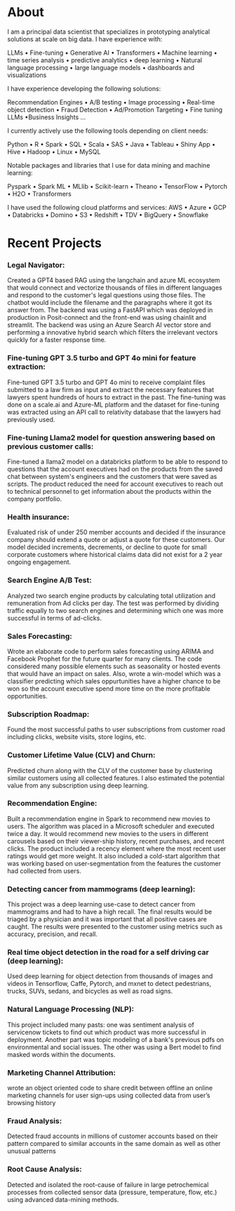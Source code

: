 # About
I am a principal data scientist that specializes in prototyping analytical solutions at scale on big data. I have experience with:

LLMs • Fine-tuning • Generative AI • Transformers • Machine learning • time series analysis • predictive analytics • deep learning • Natural language processing • large language models • dashboards and visualizations

I have experience developing the following solutions:

Recommendation Engines • A/B testing • Image processing • Real-time object detection • Fraud Detection • Ad/Promotion Targeting • Fine tuning LLMs •Business Insights ...

I currently actively use the following tools depending on client needs:

Python • R • Spark • SQL • Scala • SAS • Java • Tableau • Shiny App • Hive • Hadoop • Linux • MySQL

Notable packages and libraries that I use for data mining and machine learning:

Pyspark • Spark ML • MLlib • Scikit-learn • Theano • TensorFlow • Pytorch • H2O • Transformers

I have used the following cloud platforms and services:
AWS • Azure • GCP • Databricks • Domino • S3 • Redshift • TDV • BigQuery • Snowflake

# Recent Projects

### Legal Navigator:
Created a GPT4 based RAG using the langchain and azure ML ecosystem that would connect and vectorize thousands of files in different languages and respond to the customer's legal questions using those files. The chatbot would include the filename and the paragraphs where it got its answer from. The backend was using a FastAPI which was deployed in production in Posit-connect and the front-end was using chainlit and streamlit. The backend was using an Azure Search AI vector store and performing a innovative hybrid search which filters the irrelevant vectors quickly for a faster response time.

### Fine-tuning GPT 3.5 turbo and GPT 4o mini for feature extraction:
Fine-tuned GPT 3.5 turbo and GPT 4o mini to receive complaint files submitted to a law firm as input and extract the necessary features that lawyers spent hundreds of hours to extract in the past. The fine-tuning was done on a scale.ai and Azure-ML platform and the dataset for fine-tuning was extracted using an API call to relativity database that the lawyers had previously used.

### Fine-tuning Llama2 model for question answering based on previous customer calls:
Fine-tuned a llama2 model on a databricks platform to be able to respond to questions that the account executives had on the products from the saved chat between system's engineers and the customers that were saved as scripts. The product reduced the need for account executives to reach out to technical personnel to get information about the products within the company portfolio.

### Health insurance:
Evaluated risk of under 250 member accounts and decided if the insurance company should extend a quote or adjust a quote for these customers. Our model decided increments, decrements, or decline to quote for small corporate customers where historical claims data did not exist for a 2 year ongoing engagement.

### Search Engine A/B Test: 
Analyzed two search engine products by calculating total utilization and remuneration from Ad clicks per day. The test was performed by dividing traffic equally to two search engines and determining which one was more successful in terms of ad-clicks.

### Sales Forecasting:
Wrote an elaborate code to perform sales forecasting using ARIMA and Facebook Prophet for the future quarter for many clients. The code considered many possible elements such as seasonality or hosted events that would have an impact on sales. Also, wrote a win-model which was a classifier predicting which sales oppurtunities have a higher chance to be won so the account executive spend more time on the more profitable opportunities.

### Subscription Roadmap: 
Found the most successful paths to user subscriptions from customer road including clicks, website visits, store logins, etc.

### Customer Lifetime Value (CLV) and Churn: 
Predicted churn along with the CLV of the customer base by clustering similar customers using all collected features.  I also estimated the potential value from any subscription using deep learning.

### Recommendation Engine: 
Built a recommendation engine in Spark to recommend new movies to users. The algorithm was placed in a Microsoft scheduler and executed twice a day. It would recommend new movies to the users in different carousels based on their viewer-ship history, recent purchases, and recent clicks. The product included a recency element where the most recent user ratings would get more weight. It also included a cold-start algorithm that was working based on user-segmentation from the features the customer had collected from users. 

### Detecting cancer from mammograms (deep learning): 
This project was a deep learning use-case to detect cancer from mammograms and had to have a high recall. The final results would be triaged by a physician and it was important that all positive cases are caught. The results were presented to the customer using metrics such as accuracy, precision, and recall.

### Real time object detection in the road for a self driving car (deep learning): 
Used deep learning for object detection from thousands of images and videos in Tensorflow, Caffe, Pytorch, and mxnet to detect pedestrians, trucks, SUVs, sedans, and bicycles as well as road signs.

### Natural Language Processing (NLP): 
This project included many pasts: one was sentiment analysis of servicenow tickets to find out which product was more successful in deployment. Another part was topic modeling of a bank's previous pdfs on environmental and social issues. The other was using a Bert model to find masked words within the documents.

### Marketing Channel Attribution: 
wrote an object oriented code to share credit between offline an online marketing channels for user sign-ups using collected data from user’s browsing history

### Fraud Analysis: 
Detected fraud accounts in millions of customer accounts based on their pattern compared to similar accounts in the same domain as well as other unusual patterns

### Root Cause Analysis: 
Detected and isolated the root-cause of failure in large petrochemical processes from collected sensor data (pressure, temperature, flow, etc.) using advanced data-mining methods.

